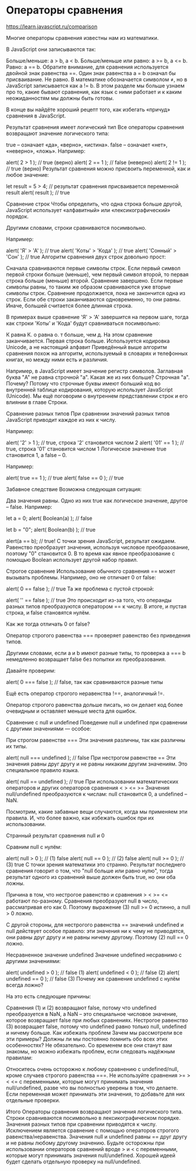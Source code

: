 # Операторы сравнения

https://learn.javascript.ru/comparison

Многие операторы сравнения известны нам из математики.

В JavaScript они записываются так:

Больше/меньше: a > b, a < b.
Больше/меньше или равно: a >= b, a <= b.
Равно: a == b. Обратите внимание, для сравнения используется двойной знак равенства ==. Один знак равенства a = b означал бы присваивание.
Не равно. В математике обозначается символом ≠, но в JavaScript записывается как a != b.
В этом разделе мы больше узнаем про то, какие бывают сравнения, как язык с ними работает и к каким неожиданностям мы должны быть готовы.

В конце вы найдёте хороший рецепт того, как избегать «причуд» сравнения в JavaScript.


Результат сравнения имеет логический тип
Все операторы сравнения возвращают значение логического типа:

true – означает «да», «верно», «истина».
false – означает «нет», «неверно», «ложь».
Например:

alert( 2 > 1 );  // true (верно)
alert( 2 == 1 ); // false (неверно)
alert( 2 != 1 ); // true (верно)
Результат сравнения можно присвоить переменной, как и любое значение:

let result = 5 > 4; // результат сравнения присваивается переменной result
alert( result ); // true


Сравнение строк
Чтобы определить, что одна строка больше другой, JavaScript использует «алфавитный» или «лексикографический» порядок.

Другими словами, строки сравниваются посимвольно.

Например:

alert( 'Я' > 'А' ); // true
alert( 'Коты' > 'Кода' ); // true
alert( 'Сонный' > 'Сон' ); // true
Алгоритм сравнения двух строк довольно прост:

Сначала сравниваются первые символы строк.
Если первый символ первой строки больше (меньше), чем первый символ второй, то первая строка больше (меньше) второй. Сравнение завершено.
Если первые символы равны, то таким же образом сравниваются уже вторые символы строк.
Сравнение продолжается, пока не закончится одна из строк.
Если обе строки заканчиваются одновременно, то они равны. Иначе, большей считается более длинная строка.

В примерах выше сравнение 'Я' > 'А' завершится на первом шаге, тогда как строки 'Коты' и 'Кода' будут сравниваться посимвольно:

К равна К.
о равна о.
т больше, чем д. На этом сравнение заканчивается. Первая строка больше.
Используется кодировка Unicode, а не настоящий алфавит
Приведённый выше алгоритм сравнения похож на алгоритм, используемый в словарях и телефонных книгах, но между ними есть и различия.

Например, в JavaScript имеет значение регистр символов. Заглавная буква "A" не равна строчной "a". Какая же из них больше? Строчная "a". Почему? Потому что строчные буквы имеют больший код во внутренней таблице кодирования, которую использует JavaScript (Unicode). Мы ещё поговорим о внутреннем представлении строк и его влиянии в главе Строки.

Сравнение разных типов
При сравнении значений разных типов JavaScript приводит каждое из них к числу.

Например:

alert( '2' > 1 ); // true, строка '2' становится числом 2
alert( '01' == 1 ); // true, строка '01' становится числом 1
Логическое значение true становится 1, а false – 0.

Например:

alert( true == 1 ); // true
alert( false == 0 ); // true

Забавное следствие
Возможна следующая ситуация:

Два значения равны.
Одно из них true как логическое значение, другое – false.
Например:

let a = 0;
alert( Boolean(a) ); // false

let b = "0";
alert( Boolean(b) ); // true

alert(a == b); // true!
С точки зрения JavaScript, результат ожидаем. Равенство преобразует значения, используя числовое преобразование, поэтому "0" становится 0. В то время как явное преобразование с помощью Boolean использует другой набор правил.

Строгое сравнение
Использование обычного сравнения == может вызывать проблемы. Например, оно не отличает 0 от false:

alert( 0 == false ); // true
Та же проблема с пустой строкой:

alert( '' == false ); // true
Это происходит из-за того, что операнды разных типов преобразуются оператором == к числу. В итоге, и пустая строка, и false становятся нулём.

Как же тогда отличать 0 от false?

Оператор строгого равенства === проверяет равенство без приведения типов.

Другими словами, если a и b имеют разные типы, то проверка a === b немедленно возвращает false без попытки их преобразования.

Давайте проверим:

alert( 0 === false ); // false, так как сравниваются разные типы

Ещё есть оператор строгого неравенства !==, аналогичный !=.

Оператор строгого равенства дольше писать, но он делает код более очевидным и оставляет меньше места для ошибок.

Сравнение с null и undefined
Поведение null и undefined при сравнении с другими значениями — особое:

При строгом равенстве ===
Эти значения различны, так как различны их типы.

alert( null === undefined ); // false
При нестрогом равенстве ==
Эти значения равны друг другу и не равны никаким другим значениям. Это специальное правило языка.

alert( null == undefined ); // true
При использовании математических операторов и других операторов сравнения < > <= >=
Значения null/undefined преобразуются к числам: null становится 0, а undefined – NaN.

Посмотрим, какие забавные вещи случаются, когда мы применяем эти правила. И, что более важно, как избежать ошибок при их использовании.

Странный результат сравнения null и 0

Сравним null с нулём:

alert( null > 0 );  // (1) false
alert( null == 0 ); // (2) false
alert( null >= 0 ); // (3) true
С точки зрения математики это странно. Результат последнего сравнения говорит о том, что "null больше или равно нулю", тогда результат одного из сравнений выше должен быть true, но они оба ложны.

Причина в том, что нестрогое равенство и сравнения > < >= <= работают по-разному. Сравнения преобразуют null в число, рассматривая его как 0. Поэтому выражение (3) null >= 0 истинно, а null > 0 ложно.

С другой стороны, для нестрогого равенства == значений undefined и null действует особое правило: эти значения ни к чему не приводятся, они равны друг другу и не равны ничему другому. Поэтому (2) null == 0 ложно.

Несравненное значение undefined
Значение undefined несравнимо с другими значениями:

alert( undefined > 0 ); // false (1)
alert( undefined < 0 ); // false (2)
alert( undefined == 0 ); // false (3)
Почему же сравнение undefined с нулём всегда ложно?

На это есть следующие причины:

Сравнения (1) и (2) возвращают false, потому что undefined преобразуется в NaN, а NaN – это специальное числовое значение, которое возвращает false при любых сравнениях.
Нестрогое равенство (3) возвращает false, потому что undefined равно только null, undefined и ничему больше.
Как избежать проблем
Зачем мы рассмотрели все эти примеры? Должны ли мы постоянно помнить обо всех этих особенностях? Не обязательно. Со временем все они станут вам знакомы, но можно избежать проблем, если следовать надёжным правилам:

Относитесь очень осторожно к любому сравнению с undefined/null, кроме случаев строгого равенства ===.
Не используйте сравнения >= > < <= с переменными, которые могут принимать значения null/undefined, разве что вы полностью уверены в том, что делаете. Если переменная может принимать эти значения, то добавьте для них отдельные проверки.

Итого
Операторы сравнения возвращают значения логического типа.
Строки сравниваются посимвольно в лексикографическом порядке.
Значения разных типов при сравнении приводятся к числу. Исключением является сравнение с помощью операторов строгого равенства/неравенства.
Значения null и undefined равны == друг другу и не равны любому другому значению.
Будьте осторожны при использовании операторов сравнений вроде > и < с переменными, которые могут принимать значения null/undefined. Хорошей идеей будет сделать отдельную проверку на null/undefined.



